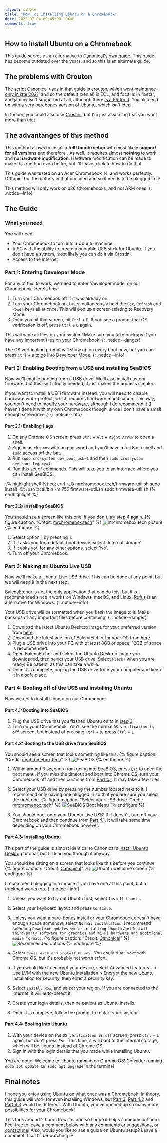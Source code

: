 ```yaml
---
layout: single
title: "How To: Installing Ubuntu on a Chromebook"
date: 2022-07-04 09:45:00 -0400
comments: true
---
```


## How to install Ubuntu on a Chromebook

This guide serves as an alternative to [Canonical's own guide](https://ubuntu.com/tutorials/install-ubuntu-on-chromebook#1-overview). This guide has become outdated over the years, and so this is an alternate guide.

## The problems with Crouton

The script Canonical uses in that guide is [crouton](https://github.com/dnschneid/crouton), which [went maintance-only in late 2021](https://github.com/dnschneid/crouton/discussions/4654), and so the default (xenial) is EOL, and focal is in "beta", and jammy isn't supported at all, although there [is a PR for it](https://github.com/dnschneid/crouton/pull/4727). You also end up with a very barebones version of Ubuntu, which isn't ideal.

In theory, you could also use [Crostini](https://chromium.googlesource.com/chromiumos/docs/+/HEAD/containers_and_vms.md), but I'm just assuming that you want more than that.

## The advantanges of this method

This method allows to install a **full Ubuntu setup** with most likely **support for all versions** and therefore . As well, it requires almost **nothing** to work and **no hardware modification**. Hardware modification can be made to make this method even better, but I'll leave a link to how to do that.

This guide was tested on an Acer Chromebook 14, and works perfectly. Offtopic, but the battery in that one died and so it needs to be plugged in :P

This method will only work on x86 Chromebooks, and not ARM ones.
{: .notice--info}

## The Guide

### What you need

You will need:

- Your Chromebook to turn into a Ubuntu machine
- A PC with the ability to create a bootable USB stick for Ubuntu. If you don't have a system, most likely you can do it via Crostini.
- Access to the Internet

### Part 1: Entering Developer Mode

For any of this to work, we need to enter 'developer mode' on our Chromebook. Here's how:

1. Turn your Chromebook off if it was already on.
2. Turn your Chromebook on, but simultaneously hold the `Esc`, `Refresh` and `Power` keys all at once. This will pop up a screen relating to Recovery Mode.
3. Once you hit that screen, hit `Ctrl` + `D`. If you see a prompt that OS verification is off, press `Ctrl` + `D` again.

This will wipe all files on your system! Make sure you take backups if you have any important files on your Chromebook!
{: .notice--danger}

The OS verification prompt will show up on every boot now, but you can press `Ctrl` + `D` to go into Developer Mode.
{: .notice--info}

### Part 2: Enabling Booting from a USB and installing SeaBIOS

Now we'll enable booting from a USB drive. We'll also install custom firmware, but this isn't strictly needed, it just makes the process simpler.

If you want to install a UEFI firmware instead, you will need to disable hardware write-protect, which requires hardware modification. This way, you don't need to modify your hardware, although I do recommend it (I haven't done it with my own Chromebook though, since I don't have a small enough screwdriver.)
{: .notice--info}

#### Part 2.1: Enabling flags

1. On any Chrome OS screen, press `Ctrl` + `Alt` + `Right Arrow` to open a shell.
2. Sign in as `chronos` with no password and you'll have a full Bash shell and `sudo` access off the bat.
3. Run `sudo crossystem dev_boot_usb=1` and then `sudo crossystem dev_boot_legacy=1`.
4. Run this set of commands. This will take you to an interface where you can install SeaBIOS.

{% highlight shell %}
cd; curl -LO mrchromebox.tech/firmware-util.sh
sudo install -Dt /usr/local/bin -m 755 firmware-util.sh
sudo firmware-util.sh
{% endhighlight %}

#### Part 2.2: Installing SeaBIOS

You should see a screen like this one, if you don't, try [step 4 again](#part-21-enabling-flags).
{% figure caption: "Credit: [mrchromebox.tech](https://mrchromebox.tech)" %}
![mrchromebox.tech picture](/assets/images/chromeos-ubuntu/fwutil_cros_wp-on.png)
{% endfigure %}

1. Select option 1 by pressing 1.
2. If it asks you for a default boot device, select 'Internal storage'
3. If it asks you for any other options, select 'No'.
4. Turn off your Chromebook.

### Part 3: Making an Ubuntu Live USB

Now we'll make a Ubuntu Live USB drive. This can be done at any point, but we will need it in the next step.

BalenaEtcher is not the only application that can do this, but it is recommended since it works on Windows, macOS, and Linux. [Rufus](https://rufus.ie/) is an alternative for Windows.
{: .notice--info}

Your USB drive will be formatted when you flash the image to it! Make backups of any important files before continuing!
{: .notice--danger}

1. Download the latest Ubuntu Desktop image for your preferred version from [here](https://ubuntu.com/download/desktop).
2. Download the latest version of BalenaEtcher for your OS from [here](https://www.balena.io/etcher/).
3. Plug a USB drive into your PC with *at least* 8GB of space. 12GB of space is recommended.
4. Open BalenaEtcher and select the Ubuntu Desktop image you downloaded, then select your USB drive. Select `Flash!` when you are ready! Be patient, as this can take a while.
5. Once it is complete, unplug the USB drive from your computer and keep it in a safe place.

### Part 4: Booting off of the USB and installing Ubuntu

Now we get to install Ubuntu on our Chromebook.

#### Part 4.1: Booting into SeaBIOS

1. Plug the USB drive that you flashed Ubuntu on to in [step 3](#part-3-making-an-ubuntu-live-usb)
2. Turn on your Chromebook. You'll see the normal `OS verification is off` screen, but instead of pressing `Ctrl` + `D`, press `Ctrl` + `L`.

#### Part 4.2: Booting to the USB drive from SeaBIOS

You should see a screen that looks something like this:
{% figure caption: "Credit: [mrchromebox.tech](https://mrchromebox.tech)" %}
![SeaBIOS](/assets/images/chromeos-ubuntu/seabios_boot_1.png)
{% endfigure %}

1. Within around 3 seconds from going into SeaBIOS, press `Esc` to open the boot menu. If you miss the timeout and boot into Chrome OS, turn your Chromebook off and then continue from [Part 4.1](#part-41-booting-into-seabios). It may take a few tries.
2. Select your USB drive by pressing the number located next to it. I recommend only having one plugged in so that you are sure you select the right one.
{% figure caption: "Select your USB drive. Credit: [mrchromebox.tech](https://mrchromebox.tech)" %}
![SeaBIOS Boot Menu](/assets/images/chromeos-ubuntu/seabios_boot_2.png)
{% endfigure %}

3. You should boot onto your Ubuntu Live USB! If it doesn't, turn off your Chromebook and then continue from [Part 4.1](#part-41-booting-into-seabios). It will take some time depending on your Chromebook however.

#### Part 4.3: Installing Ubuntu

This part of the guide is almost identical to Canonical's [Install Ubuntu Desktop](https://ubuntu.com/tutorials/install-ubuntu-desktop#5-installation-setup) tutorial, but I'll lead you through it anyway.

You should be sitting on a screen that looks like this before you continue:
{% figure caption: "Credit: [Canonical](https://ubuntu.com/tutorials/install-ubuntu-desktop#4-boot-from-usb-flash-drive)" %}
![Ubuntu welcome screen](/assets/images/chromeos-ubuntu/welcome-screen.png)
{% endfigure %}

I recommend plugging in a mouse if you have one at this point, but a trackpad works too.
{: .notice--info}

1. Unless you want to try out Ubuntu first, select `Install Ubuntu`.
2. Select your keyboard layout and press `Continue`.
3. Unless you want a bare-bones install or your Chromebook doesn't have enough space somehow, select `Normal installation`. I recommend selecting `Download updates while installing Ubuntu` and `Install third-party software for graphics and Wi-Fi hardware and additional media formats`.
{% figure caption: "Credit: [Canonical](https://ubuntu.com/tutorials/install-ubuntu-desktop#4-boot-from-usb-flash-drive)" %}
![Recommended options](/assets/images/chromeos-ubuntu/download-updates.png)
{% endfigure %}

4. Select `Erase disk and install Ubuntu`. You could dual-boot with Chrome OS, but it's probably not worth effort.
5. If you would like to encrypt your device, select Advanced features… > Use LVM with the new Ubuntu installation > Encrypt the new Ubuntu installation for security, then enter a security key.
6. Select `Install Now`, and select your region. If you are connected to the Internet, it will auto-detect it.
7. Create your login details, then be patient as Ubuntu installs.
8. Once it is complete, follow the prompt to restart your system.

#### Part 4.4: Booting into Ubuntu

1. With your device on the `OS verification is off` screen, press `Ctrl` + `L` again, but don't press `Esc`. This time, it will boot to the internal storage, which will be Ubuntu instead of Chrome OS.
2. Sign in with the login details that you made while installing Ubuntu.

You are done! Welcome to Ubuntu running on Chrome OS! Consider running `sudo apt update && sudo apt upgrade` in the terminal

## Final notes

I hope you enjoy using Ubuntu on what once was a Chromebook. In theory, this guide will work for even installing Windows, but [Part 3](#part-3-making-an-ubuntu-live-usb), [Part 4.2](#part-42-booting-to-the-usb-drive-from-seabios) and [Part 4.3](#part-43-installing-ubuntu) would be different. With Ubuntu, you've opened up so many more possiblities for your Chromebook!

This took around 2 hours to write, and so I hope it helps someone out here. Feel free to leave a comment below with any comments or suggestions, or [contact me](/contact)! Also, would you like to see a guide on Ubuntu setup? Leave a comment if so! I'll be watching :P
